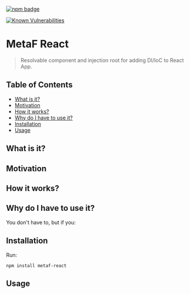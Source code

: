 [npm-badge-png]: https://nodei.co/npm/metaf-react.png?downloads=true&downloadRank=true&stars=true
[package-url]: https://npmjs.com/package/metaf-react

[![npm badge][npm-badge-png]][package-url]

[![Known Vulnerabilities](https://snyk.io/test/npm/metaf-react/badge.svg)](https://snyk.io/test/npm/metaf-react)

# MetaF React
> Resolvable component and injection root for adding DI/IoC to React App.

## Table of Contents
<!-- START doctoc generated TOC please keep comment here to allow auto update -->
<!-- DON'T EDIT THIS SECTION, INSTEAD RE-RUN doctoc TO UPDATE -->
<!-- END doctoc generated TOC please keep comment here to allow auto update -->

- [What is it?](#what-is-it)
- [Motivation](#motivation)
- [How it works?](#how-it-works)
- [Why do I have to use it?](#why-do-i-have-to-use-it)
- [Installation](#installation)
- [Usage](#usage)

<!-- END doctoc generated TOC please keep comment here to allow auto update -->

## What is it?

## Motivation

## How it works?

## Why do I have to use it?
You don't have to, but if you:

## Installation
Run:
```
npm install metaf-react
```

## Usage
